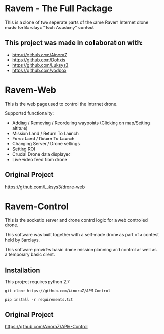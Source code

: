 # Ravem - The Full Package

This is a clone of two seperate parts of the same Ravem Internet drone made for Barclays "Tech Academy" contest.

## This project was made in collaboration with:
* https://github.com/AinoraZ
* https://github.com/Dohxis
* https://github.com/Luksys3
* https://github.com/vodpox

# Ravem-Web

This is the web page used to control the Internet drone.

Supported functionality:
* Adding / Removing / Reordering waypoints (Clicking on map/Setting altitute)
* Mission Land / Return To Launch
* Force Land / Return To Launch
* Changing Server / Drone settings
* Setting ROI
* Crucial Drone data displayed
* Live video feed from drone

## Original Project
https://github.com/Luksys3/drone-web

# Ravem-Control

This is the socketio server and drone control logic for a web controlled drone.

This software was built together with a self-made drone as part of a contest held by Barclays. 

This software provides basic drone mission planning and control as well as a temporary basic client.

## Installation

This project requires python 2.7

`git clone https://github.com/AinoraZ/APM-Control`

`pip install -r requirements.txt`

## Original Project
https://github.com/AinoraZ/APM-Control



